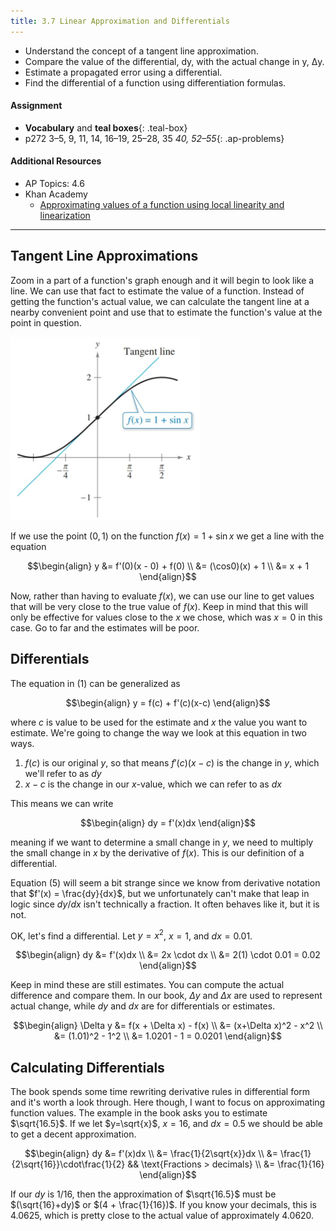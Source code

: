 ```yaml
---
title: 3.7 Linear Approximation and Differentials
---
```


- Understand the concept of a tangent line approximation.
- Compare the value of the differential, dy, with the actual change in y, Δy.
- Estimate a propagated error using a differential.
- Find the differential of a function using differentiation formulas.

#### Assignment

- **Vocabulary** and **teal boxes**{: .teal-box}
- p272 3–5, 9, 11, 14, 16–19, 25–28, 35 *40, 52–55*{: .ap-problems}

#### Additional Resources

- AP Topics: 4.6
- Khan Academy
  - [Approximating values of a function using local linearity and linearization](https://www.khanacademy.org/math/ap-calculus-ab/ab-diff-contextual-applications-new/ab-4-6/v/local-linearization-intro)

---

## Tangent Line Approximations

Zoom in a part of a function's graph enough and it will begin to look like a line. We can use that fact to estimate the value of a function. Instead of getting the function's actual value, we can calculate the tangent line at a nearby convenient point and use that to estimate the function's value at the point in question.

![Tangent line approximation](./img/3.7-tan-approx.png)

If we use the point $(0,1)$ on the function $f(x)=1+\sin x$ we get a line with the equation

$$\begin{align}
y &= f'(0)(x - 0) + f(0) \\
  &= (\cos0)(x) + 1 \\
  &= x + 1
\end{align}$$

Now, rather than having to evaluate $f(x)$, we can use our line to get values that will be very close to the true value of $f(x)$. Keep in mind that this will only be effective for values close to the $x$ we chose, which was $x=0$ in this case. Go to far and the estimates will be poor.

## Differentials

The equation in $(1)$ can be generalized as

$$\begin{align}
y = f(c) + f'(c)(x-c)
\end{align}$$

where $c$ is value to be used for the estimate and $x$ the value you want to estimate. We're going to change the way we look at this equation in two ways.

1. $f(c)$ is our original $y$, so that means $f'(c)(x-c)$ is the change in $y$, which we'll refer to as $dy$
2. $x-c$ is the change in our $x$-value, which we can refer to as $dx$

This means we can write

$$\begin{align}
dy = f'(x)dx
\end{align}$$

meaning if we want to determine a small change in $y$, we need to multiply the small change in $x$ by the derivative of $f(x)$. This is our definition of a differential.

Equation $(5)$ will seem a bit strange since we know from derivative notation that $f'(x) = \frac{dy}{dx}$, but we unfortunately can't make that leap in logic since $dy/dx$ isn't technically a fraction. It often behaves like it, but it is not.

OK, let's find a differential. Let $y=x^2$, $x=1$, and $dx=0.01$.

$$\begin{align}
dy &= f'(x)dx \\
   &= 2x \cdot dx \\
   &= 2(1) \cdot 0.01 = 0.02
\end{align}$$

Keep in mind these are still estimates. You can compute the actual difference and compare them. In our book, $\Delta y$ and $\Delta x$ are used to represent actual change, while $dy$ and $dx$ are for differentials or estimates.

$$\begin{align}
\Delta y &= f(x + \Delta x) - f(x) \\
         &= (x+\Delta x)^2 - x^2 \\
         &= (1.01)^2 - 1^2 \\
         &= 1.0201 - 1 = 0.0201
\end{align}$$

## Calculating Differentials

The book spends some time rewriting derivative rules in differential form and it's worth a look through. Here though, I want to focus on approximating function values. The example in the book asks you to estimate $\sqrt{16.5}$. If we let $y=\sqrt{x}$, $x=16$, and $dx=0.5$ we should be able to get a decent approximation.

$$\begin{align}
dy &= f'(x)dx \\
   &= \frac{1}{2\sqrt{x}}dx \\
   &= \frac{1}{2\sqrt{16}}\cdot\frac{1}{2} && \text{Fractions > decimals} \\
   &= \frac{1}{16}
\end{align}$$

If our $dy$ is $1/16$, then the approximation of $\sqrt{16.5}$ must be $(\sqrt{16}+dy)$ or $(4 + \frac{1}{16})$. If you know your decimals, this is $4.0625$, which is pretty close to the actual value of approximately $4.0620$.

